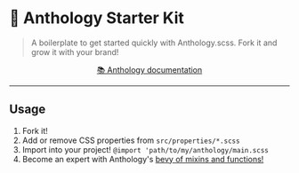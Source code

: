 # 🎨 Anthology Starter Kit

> A boilerplate to get started quickly with Anthology.scss. Fork it and grow it with your brand!

<p align="center">
  <a href="https://www.anthology.style">📚 Anthology documentation</a>
</p>

---

## Usage

1. Fork it!
2. Add or remove CSS properties from `src/properties/*.scss`
3. Import into your project! `@import 'path/to/my/anthology/main.scss`
4. Become an expert with Anthology's [bevy of mixins and functions!](https://www.anthology.style/basics/getting-started)
